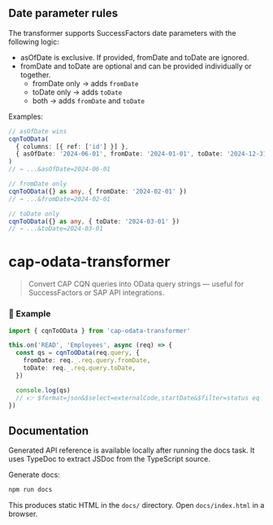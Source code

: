 ## Date parameter rules

The transformer supports SuccessFactors date parameters with the following logic:

- asOfDate is exclusive. If provided, fromDate and toDate are ignored.
- fromDate and toDate are optional and can be provided individually or together.
  - fromDate only → adds `fromDate`
  - toDate only → adds `toDate`
  - both → adds `fromDate` and `toDate`

Examples:

```ts
// asOfDate wins
cqnToOData(
  { columns: [{ ref: ['id'] }] },
  { asOfDate: '2024-06-01', fromDate: '2024-01-01', toDate: '2024-12-31' }
)
// → ...&asOfDate=2024-06-01

// fromDate only
cqnToOData({} as any, { fromDate: '2024-02-01' })
// → ...&fromDate=2024-02-01

// toDate only
cqnToOData({} as any, { toDate: '2024-03-01' })
// → ...&toDate=2024-03-01
```

# cap-odata-transformer

> Convert CAP CQN queries into OData query strings — useful for SuccessFactors or SAP API integrations.

### 🧩 Example

```ts
import { cqnToOData } from 'cap-odata-transformer'

this.on('READ', 'Employees', async (req) => {
  const qs = cqnToOData(req.query, {
    fromDate: req._.req.query.fromDate,
    toDate: req._.req.query.toDate,
  })

  console.log(qs)
  // 👉 $format=json&$select=externalCode,startDate&$filter=status eq 'A'&fromDate=2024-01-01&toDate=2024-12-31
})
```

## Documentation

Generated API reference is available locally after running the docs task. It uses TypeDoc to extract JSDoc from the TypeScript source.

Generate docs:

```powershell
npm run docs
```

This produces static HTML in the `docs/` directory. Open `docs/index.html` in a browser.
